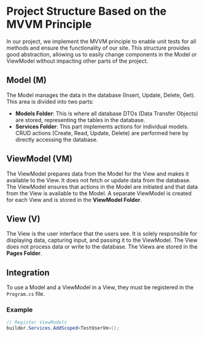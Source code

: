 # Project Structure Based on the MVVM Principle

In our project, we implement the MVVM principle to enable unit tests for all methods and ensure the functionality of our site. This structure provides good abstraction, allowing us to easily change components in the Model or ViewModel without impacting other parts of the project.

## Model (M)
The Model manages the data in the database (Insert, Update, Delete, Get). This area is divided into two parts:

- **Models Folder**: This is where all database DTOs (Data Transfer Objects) are stored, representing the tables in the database.
- **Services Folder**: This part implements actions for individual models. CRUD actions (Create, Read, Update, Delete) are performed here by directly accessing the database.

## ViewModel (VM)
The ViewModel prepares data from the Model for the View and makes it available to the View. It does not fetch or update data from the database. The ViewModel ensures that actions in the Model are initiated and that data from the View is available to the Model. A separate ViewModel is created for each View and is stored in the **ViewModel Folder**.

## View (V)
The View is the user interface that the users see. It is solely responsible for displaying data, capturing input, and passing it to the ViewModel. The View does not process data or write to the database. The Views are stored in the **Pages Folder**.

## Integration
To use a Model and a ViewModel in a View, they must be registered in the `Program.cs` file.

### Example
```csharp
// Register ViewModels
builder.Services.AddScoped<TestUserVm>();
```